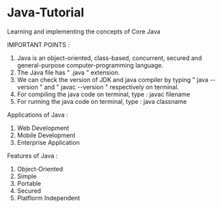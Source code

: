 # Java-Tutorial
 Learning and implementing the concepts of Core Java
 
 IMPORTANT POINTS : 
 
 1. Java is an object-oriented, class-based, concurrent, secured and general-purpose computer-programming language.
 2. The Java file has " .java " extension.
 3. We can check the version of JDK and java compiler by typing " java --version " and " javac --version " respectively on terminal.
 4. For compiling the java code on terminal, type : javac filename
 5. For running the java code on terminal, type : java classname
 
 Applications of Java : 
 
 1. Web Development
 2. Mobile Development
 3. Enterprise Application
 
 Features of Java :
 
 1. Object-Oriented
 2. Simple
 3. Portable
 4. Secured
 5. Platflorm Independent
 
